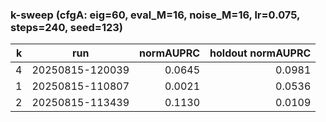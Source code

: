 ### k-sweep (cfgA: eig=60, eval_M=16, noise_M=16, lr=0.075, steps=240, seed=123)

| k | run | normAUPRC | holdout normAUPRC |
|---:|---|---:|---:|
| 4 | 20250815-120039 | 0.0645 | 0.0981 |
| 1 | 20250815-110807 | 0.0021 | 0.0536 |
| 2 | 20250815-113439 | 0.1130 | 0.0109 |
